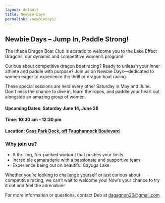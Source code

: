 ```yaml
---
layout: default
title: Newbie Days
permalink: /newbiedays/
---
```


## Newbie Days – Jump In, Paddle Strong!

The Ithaca Dragon Boat Club is ecstatic to welcome you to the Lake Effect Dragons, our dynamic and competitive women’s program!

Curious about competitive dragon boat racing? Ready to unleash your inner athlete and paddle with purpose? Join us on Newbie Days—dedicated to women eager to experience the thrill of dragon boat racing.

These special sessions are held every other Saturday in May and June. Don't miss the chance to dive in, learn the ropes, and paddle your heart out alongside an amazing group of women. 

#### Upcoming Dates: Saturday June 14, June 28  

#### Time: 10:30 am - 12:30 pm

#### Location: [Cass Park Dock, off Taughannock Boulevard](/practices)

### Why join us?

- A thrilling, fun-packed workout that pushes your limits.
- Incredible camaraderie with a passionate and supportive team
- Experience being out on beautiful Cayuga Lake

Whether you’re looking to challenge yourself or just curious about competitive racing, we can’t wait to welcome you!  Now’s your chance to try it out and feel the adrenaline!

For more information or questions, contact Deb at [dagagnon20@gmail.com](mailto:dagagnon20@gmail.com)

